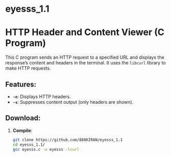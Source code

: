 # eyesss_1.1
# HTTP Header and Content Viewer (C Program)

This C program sends an HTTP request to a specified URL and displays the response’s content and headers in the terminal. It uses the `libcurl` library to make HTTP requests.

## Features:
- **`-n`**: Displays HTTP headers.
- **`-s`**: Suppresses content output (only headers are shown).

## Download:
1. **Compile**:
   ```bash
   git clone https://github.com/888KIRAN/eyesss_1.1
   cd eyesss_1.1/
   gcc eyesss.c -o eyesss -lcurl

